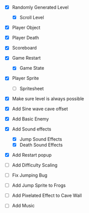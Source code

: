 - [x] Randomly Generated Level
    - [x] Scroll Level
- [x] Player Object
- [x] Player Death
- [x] Scoreboard

- [x] Game Restart
    - [x] Game State
- [x] Player Sprite
    - [ ] Spritesheet
- [x] Make sure level is always possible
- [x] Add Sine wave cave offset
- [x] Add Basic Enemy
- [x] Add Sound effects
    - [x] Jump Sound Effects
    - [x] Death Sound Effects
- [x] Add Restart popup
- [ ] Add Difficulty Scaling
- [ ] Fix Jumping Bug
- [ ] Add Jump Sprite to Frogs
- [ ] Add Pixelated Effect to Cave Wall
- [ ] Add Music

